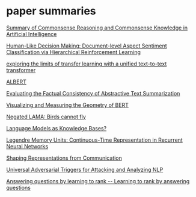 # paper summaries

[Summary of Commonsense Reasoning and Commonsense Knowledge in Artificial Intelligence](https://www.notion.so/b463e721f64949a2af162cde8661d274)

[Human-Like Decision Making: Document-level Aspect Sentiment
Classification via Hierarchical Reinforcement Learning](https://www.notion.so/2c5e75aa7791472d90d2e8590c47e71a)

[exploring the limits of transfer learning with a unified text-to-text transformer](https://www.notion.so/161f54f56df047a4b5fe6cebb5bbf1ef)

[ALBERT](https://www.notion.so/7083c8a9f3f2400e973266d6de16658d)

[Evaluating the Factual Consistency of Abstractive Text Summarization](https://www.notion.so/177479e9296644c1ae8010fbdb47a73c)

[Visualizing and Measuring the Geometry of BERT](https://www.notion.so/226b98a9110442fa8120e84dc107b692)

[Negated LAMA: Birds cannot fly](https://www.notion.so/c92fca5a5d704e769c5346c51842d8e4)

[Language Models as Knowledge Bases?](https://www.notion.so/040d84214c0c45d39e309cea6ab68d88)

[Legendre Memory Units: Continuous-Time
Representation in Recurrent Neural Networks](https://www.notion.so/christinakim/Legendre-Memory-Units-Continuous-Time-Representation-in-Recurrent-Neural-Networks-afbd3578931a417e81d7ba128bf62e8b)

[Shaping Representations from Communication](https://www.notion.so/christinakim/Shaping-Representations-from-Communication-18e408781c2747b5863c4b02168bd137)

[Universal Adversarial Triggers for Attacking and Analyzing NLP](https://www.notion.so/christinakim/Universal-Adversarial-Triggers-for-Attacking-and-Analyzing-NLP-da12936ea98f47f9973d56d94fc89248)

[Answering questions by learning to rank -- Learning to rank by answering questions](https://www.notion.so/christinakim/Answering-questions-by-learning-to-rank-Learning-to-rank-by-answering-questions-6883d34c5c884cf9b8f992e78b20d1b6)
